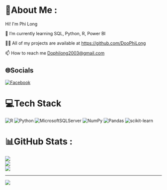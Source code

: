 # 💫About Me :
Hi! I'm Phi Long

🌱 I’m currently learning SQL, Python, R, Power BI

👨‍💻 All of my projects are available at https://github.com/DooPhiLong

📫 How to reach me Dophilong2003@gmail.com

## 🌐Socials
[![Facebook](https://img.shields.io/badge/Facebook-%231877F2.svg?logo=Facebook&logoColor=white)](https://facebook.com/https://www.facebook.com/Filonggg) 

# 💻Tech Stack
![R](https://img.shields.io/badge/r-%23276DC3.svg?style=for-the-badge&logo=r&logoColor=white) ![Python](https://img.shields.io/badge/python-3670A0?style=for-the-badge&logo=python&logoColor=ffdd54) ![MicrosoftSQLServer](https://img.shields.io/badge/Microsoft%20SQL%20Sever-CC2927?style=for-the-badge&logo=microsoft%20sql%20server&logoColor=white) ![NumPy](https://img.shields.io/badge/numpy-%23013243.svg?style=for-the-badge&logo=numpy&logoColor=white) ![Pandas](https://img.shields.io/badge/pandas-%23150458.svg?style=for-the-badge&logo=pandas&logoColor=white) ![scikit-learn](https://img.shields.io/badge/scikit--learn-%23F7931E.svg?style=for-the-badge&logo=scikit-learn&logoColor=white)
# 📊GitHub Stats :
![](https://github-readme-stats.vercel.app/api?username=DooPhiLong&theme=radical&hide_border=false&include_all_commits=false&count_private=false)<br/>
![](https://github-readme-streak-stats.herokuapp.com/?user=DooPhiLong&theme=radical&hide_border=false)<br/>
![](https://github-readme-stats.vercel.app/api/top-langs/?username=DooPhiLong&theme=radical&hide_border=false&include_all_commits=false&count_private=false&layout=compact)

---
[![](https://visitcount.itsvg.in/api?id=DooPhiLong&icon=0&color=0)](https://visitcount.itsvg.in)
